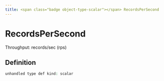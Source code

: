 ```yaml
---
title: <span class="badge object-type-scalar"></span> RecordsPerSecond
---
```

# <span class="badge object-type-scalar"></span> RecordsPerSecond

Throughput: records/sec (rps)

## Definition

```php
unhandled type def kind: scalar
```

